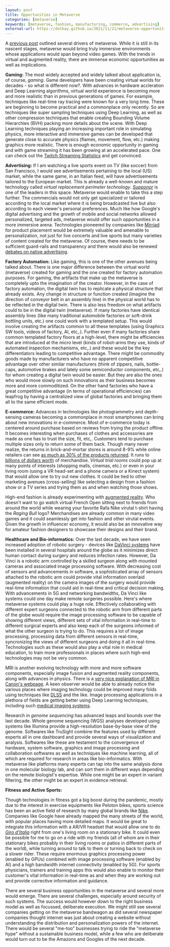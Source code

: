 ```yaml
---
layout: post
title: Opportunities in Metaverse
categories: [metaverse]
keywords: [metaverse, fashion, manufacturing, commerce, advertising]
external-url: https://dotkay.github.io/2021/11/21/metaverse-opportunities
---
```


A [previous post](https://dotkay.github.io/2021/10/01/metaverse-drivers/) outlined several drivers of metaverse. While it is still in its nascent stages, metaverse would bring truly immersive environments whose applications would span beyond video games. With the trends in virtual and augmented reality, there are immense economic opportunities as well as implications.

__Gaming:__ The most widely accepted and widely talked about application is, of course, *gaming*. Game developers have been creating virtual worlds for decades - so what is different now?. With advances in hardware accleration and Deep Learning algorithms, virtual world experience is becoming more and more realistic than in previous generations of games. For example, techniques like real-time ray tracing were known for a very long time. These are beginning to become practical and a commonplace only recently. So are techniques like super sampling techniques using Deep Learning, as well as other compression techniques that enable creating Bounding Volume Hierarchies (BVH) packing more details about the scene. With Deep Learning techniques playing an increasing important role in simulating physics, more interactive and immersive games can be developed that generate close to accurate physics (flames, movement, flow, etc.) making graphics more realistic. There is enough economic opportunity in gaming and with game streaming it has been growing at an accelerated pace. One can check out the [Twitch Streaming Statistics](https://twitchtracker.com/statistics) and get convinced.

__Advertising:__ If I am watching a live sports event on TV (like soccer) from San Francisco, I would see advertisements pertaining to the local (US) market, while the same game, in an Italian feed, will have advertisements tailored to the European market. This is already a well-known and mature technology called *virtual replacement perimeter technology*. [*Supponor*](https://supponor.com/) is one of the leaders in this space. Metaverse would enable to take this a step further. The commercials would not only get specialized or tailored according to the local market where it is being broadcasted live but also according to each viewer's personal preferences. Much like how Google's digital advertising and the growth of mobile and social networks allowed personalized, targeted ads, metaverse would offer such opportunities in a more immersive arena. Technologies pioneered by companies like [Mirriad](https://www.youtube.com/watch?v=rLnZaItawYg) for product placement would be extremely valuable and amenable to personalization, not just for live concerts and live sports but many varieties of content created for the metaverse. Of course, there needs to be sufficient guard-rails and transparency and there would also be renewed [debates on native advertising](https://www.youtube.com/watch?v=E_F5GxCwizc).

__Factory Automation:__ Like gaming, this is one of the other avenues being talked about. There is one major difference between the virtual world (metaverse) created for gaming and the one created for factory automation purposes. For gaming, the artifacts that make up the metaverse is completely upto the imagination of the creator. However, in the case of factory automation, the digital twin has to replicate a physical structure that already exists. Any change in structure or function created (imagine the direction of conveyor belt in an assembly line) in the physical world has to be reflected in the digital twin. There is also less freedom on what artifacts could to be in the digital twin (metaverse). If many factories have identical assembly lines (like many traditional automobile factories or soft-drink bottling units, etc.) one could work with a templated setup. This would involve creating the artifacts common to all these templates (using Graphics SW tools, videos of factory, AI, etc,.). Further even if many factories share common templated factory floors at a high-level, there might be efficiencies that are introduced at the micro level (kinds of robot-arms they use, kinds of automated inspection mechanisms, etc,.) and these would be the key differentiators leading to competitive advantage. There might be commodity goods made by manufacturers who have no apparent competitive advantage over other similar manufacturers (think of zippers, nails, bottle-caps, automotive brakes and lately some semiconductor components, etc,.) for whom creating a digital twin would be easier. But they are also the ones who would move slowly on such innovations as their business becomes more and more commoditized. On the other hand factories who have a great competitive advantage (in terms of operational efficiencies) can leapfrog by having a centralized view of global factories and bringing them all to the same efficient mode. 

__E-commerce:__ Advances in technologies like photogrammetry and depth-sensing cameras becoming a commonplace in most smartphones can bring about new innovations in e-commerce. Most of e-commerce today is centered around purchase based on reviews from trying the product offline. It becomes interesting when purchases of clothes and accessories are made as one has to trust the size, fit, etc,. Customers tend to purchase multiple sizes only to return some of them back. Though many never realize, the returns in brick-and-mortar stores is around 8-9% while online retailers can see [as much as 30% of the products returned](https://www.theatlantic.com/magazine/archive/2021/11/free-returns-online-shopping/620169/). It runs to [billions of dollars worth](https://nrf.com/media-center/press-releases/428-billion-merchandise-returned-2020) of merchandise. *Virtual trial rooms* could pop up at many points of interests (shopping malls, cinemas, etc.) or even in your living room (using a VR head-set and a phone camera or a Kinect system) that would allow one to try out new clothes. It could be tied to other marketing avenues (cross-selling) like selecting a design from a fashion show or a TV series and trying them as and when watching those shows.

High-end fashion is already experimenting with [augmented reality](https://www.voguebusiness.com/technology/the-augmented-and-virtual-reality-opportunity-for-luxury). Who doesn't want to go watch virtual French Open sitting next to friends from around the world while wearing your favorite Rafa Nike virutal t-shirt having the *Raging Bull* logo? Merchandises are already common in many video games and it could seamlessly get into fashion and other virutal events. Given the growth in influencer economy, it would also be an innovative way for amateur fashion designers to showcase their designs and their brand. 


__Healthcare and Bio-informatics:__
Over the last decade, we have seen increased adoption of robotic surgery - devices like [DaVinci systems](https://www.intuitive.com/en-us/products-and-services/da-vinci) have been installed in several hospitals around the globe as it minimizes direct human contact during surgery and reduces infection rates. However, Da Vinci is a robotic arm controlled by a skilled surgeon along with mounted cameras and associated image processing software. With decreasing cost of sensors and advancements in software, a sophisticated array of sensors attached to the robotic arm could provide vital information overlaid (augmented reality) on the camera images of the surgery would provide real-time information that could aid in real-time and critical decision making.  With advancements in 5G and networking bandwidths, Da Vinci like systems could one day make remote surgeries possible. Here's where metaverse systems could play a huge role. Effectively collaborating with different expert surgeons connected to the robotic arm from different parts of the globe would require the image processing software to be capable of showing different views, different sets of vital information in real-time to different surgical experts and also keep each of the surgeons informed of what the other surgeon is trying to do. This requires a lot of image processing, processing data from different sensors in real-time, syncronizing the views of different surgeons and doing it all in real-time. Technologies such as these would also play a vital role in medical education, to train more professionals in places where such high-end technologies may not be very common.

MRI is another evolving technology with more and more software components, especially image fusion and augmented reality components, along with advances in physics. There is a [very nice explanation of MRI in Canon's webpage](https://global.canon/en/technology/support28.html). A keen observer would be able to already notice the various places where imaging technology could be improved many folds using techniques like [DLSS](https://www.nvidia.com/en-us/geforce/technologies/dlss/) and the like. Image processing applications in a plethora of fields are getting better using Deep Learning techniques, including such [medical imaging systems](https://us.medical.canon/products/magnetic-resonance/aice/). 

Research in *genome sequencing* has advanced leaps and bounds over the last decade. Whole genome sequencing (WGS) analyses developed using systems like Illumina provide a high-resolution base-by-base view of the genome. Softwares like TruSight combine the features used by different experts all in one dashboard and provide several ways of visualization and analysis. Softwares like these are testament to the convergence of hardware, system software, graphics and image processing and collaboration softwares as well as techniques like machine learning, all of which are required for research in areas like bio-informatics. With metaverse like platforms many experts can tap into the same analysis done in one molecular biology lab, and can sort them in different ways depending on the remote biologist's expertise. While one might be an expert in variant filtering, the other might be an expert in evidence retrieval. 

__Fitness and Active Sports:__

Though technologies in fitness got a big boost during the pandemic, mostly due to the interest in exercise equipments like Peloton bikes, sports science has been an active field of research by many global brands like [Nike](https://www.youtube.com/watch?v=paY4xxiQNEU). Companies like Google have already mapped the many streets of the world, with popular places having more detailed maps. It would be great to integrate this information with a AR/VR headset that would allow one to do [*Giro d'Italia*](https://www.giroditalia.it/) right from one's living room on a stationary bike. It could even be possible for me to go on a ride with my friends (all of whom are in their stationary bikes probably in their living rooms or patios in different parts of the world), while turning around to talk to them or turning back to check on a slower rider. These require enormous graphics processing power (enabled by GPUs) combined with image processing software (enabled by AI) and a high bandwidth internet connectivity (enabled by 5G). For sports physicians, trainers and training apps this would also enable to monitor their customer's vital information in real-time as and when they are working out and provide corrective information and guidance.

There are several business opportunities in the metaverse and several more would emerge. There are several challenges, especially around security of such systems. The success would however down to the right business model as well as focussed, deliberate execution. We might still see several companies getting on the metaverse bandwagon as did several newspaper companies thought internet was just about creating a website without understanding the distribution and personalization powers of the internet. There would be several "me-too" businesses trying to ride the "metaverse hype" without a sustainable business model, while a few who are deliberate would turn out to be the Amazons and Googles of the next decade.